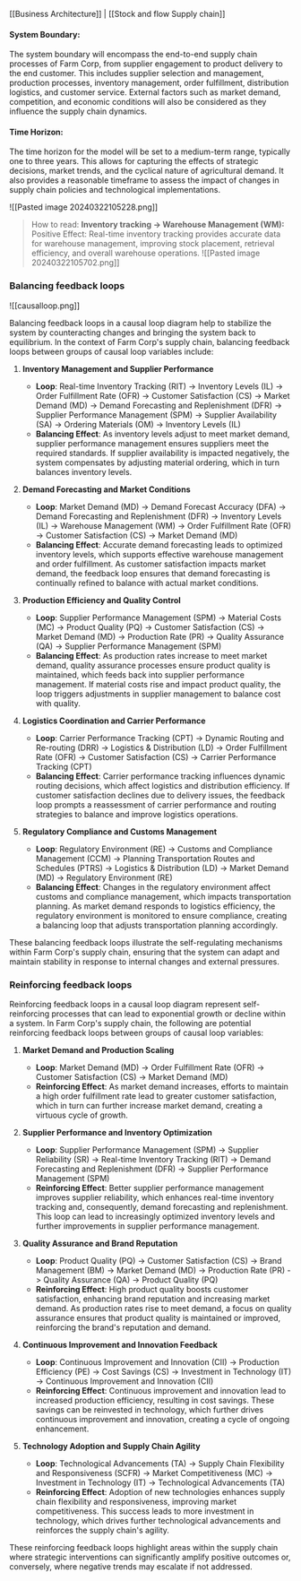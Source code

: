 [[Business Architecture]] | [[Stock and flow Supply chain]]
#### System Boundary:
The system boundary will encompass the end-to-end supply chain processes of Farm Corp, from supplier engagement to product delivery to the end customer. This includes supplier selection and management, production processes, inventory management, order fulfillment, distribution logistics, and customer service. External factors such as market demand, competition, and economic conditions will also be considered as they influence the supply chain dynamics.

#### Time Horizon:
The time horizon for the model will be set to a medium-term range, typically one to three years. This allows for capturing the effects of strategic decisions, market trends, and the cyclical nature of agricultural demand. It also provides a reasonable timeframe to assess the impact of changes in supply chain policies and technological implementations.

![[Pasted image 20240322105228.png]]

> How to read:
> **Inventory tracking -> Warehouse Management (WM):** Positive Effect: Real-time inventory tracking provides accurate data for warehouse management, improving stock placement, retrieval efficiency, and overall warehouse operations.
> ![[Pasted image 20240322105702.png]]
### Balancing feedback loops

![[causalloop.png]]

Balancing feedback loops in a causal loop diagram help to stabilize the system by counteracting changes and bringing the system back to equilibrium. In the context of Farm Corp's supply chain,  balancing feedback loops between groups of causal loop variables include:

1. **Inventory Management and Supplier Performance**
    
    - **Loop**: Real-time Inventory Tracking (RIT) -> Inventory Levels (IL) -> Order Fulfillment Rate (OFR) -> Customer Satisfaction (CS) -> Market Demand (MD) -> Demand Forecasting and Replenishment (DFR) -> Supplier Performance Management (SPM) -> Supplier Availability (SA) -> Ordering Materials (OM) -> Inventory Levels (IL)
    - **Balancing Effect**: As inventory levels adjust to meet market demand, supplier performance management ensures suppliers meet the required standards. If supplier availability is impacted negatively, the system compensates by adjusting material ordering, which in turn balances inventory levels.
2. **Demand Forecasting and Market Conditions**
    
    - **Loop**: Market Demand (MD) -> Demand Forecast Accuracy (DFA) -> Demand Forecasting and Replenishment (DFR) -> Inventory Levels (IL) -> Warehouse Management (WM) -> Order Fulfillment Rate (OFR) -> Customer Satisfaction (CS) -> Market Demand (MD)
    - **Balancing Effect**: Accurate demand forecasting leads to optimized inventory levels, which supports effective warehouse management and order fulfillment. As customer satisfaction impacts market demand, the feedback loop ensures that demand forecasting is continually refined to balance with actual market conditions.
3. **Production Efficiency and Quality Control**
    
    - **Loop**: Supplier Performance Management (SPM) -> Material Costs (MC) -> Product Quality (PQ) -> Customer Satisfaction (CS) -> Market Demand (MD) -> Production Rate (PR) -> Quality Assurance (QA) -> Supplier Performance Management (SPM)
    - **Balancing Effect**: As production rates increase to meet market demand, quality assurance processes ensure product quality is maintained, which feeds back into supplier performance management. If material costs rise and impact product quality, the loop triggers adjustments in supplier management to balance cost with quality.
4. **Logistics Coordination and Carrier Performance**
    
    - **Loop**: Carrier Performance Tracking (CPT) -> Dynamic Routing and Re-routing (DRR) -> Logistics & Distribution (LD) -> Order Fulfillment Rate (OFR) -> Customer Satisfaction (CS) -> Carrier Performance Tracking (CPT)
    - **Balancing Effect**: Carrier performance tracking influences dynamic routing decisions, which affect logistics and distribution efficiency. If customer satisfaction declines due to delivery issues, the feedback loop prompts a reassessment of carrier performance and routing strategies to balance and improve logistics operations.
5. **Regulatory Compliance and Customs Management**
    
    - **Loop**: Regulatory Environment (RE) -> Customs and Compliance Management (CCM) -> Planning Transportation Routes and Schedules (PTRS) -> Logistics & Distribution (LD) -> Market Demand (MD) -> Regulatory Environment (RE)
    - **Balancing Effect**: Changes in the regulatory environment affect customs and compliance management, which impacts transportation planning. As market demand responds to logistics efficiency, the regulatory environment is monitored to ensure compliance, creating a balancing loop that adjusts transportation planning accordingly.

These balancing feedback loops illustrate the self-regulating mechanisms within Farm Corp's supply chain, ensuring that the system can adapt and maintain stability in response to internal changes and external pressures.

### Reinforcing feedback loops

Reinforcing feedback loops in a causal loop diagram represent self-reinforcing processes that can lead to exponential growth or decline within a system. In Farm Corp's supply chain, the following are potential reinforcing feedback loops between groups of causal loop variables:

1. **Market Demand and Production Scaling**
    
    - **Loop**: Market Demand (MD) -> Order Fulfillment Rate (OFR) -> Customer Satisfaction (CS) -> Market Demand (MD)
    - **Reinforcing Effect**: As market demand increases, efforts to maintain a high order fulfillment rate lead to greater customer satisfaction, which in turn can further increase market demand, creating a virtuous cycle of growth.
2. **Supplier Performance and Inventory Optimization**
    
    - **Loop**: Supplier Performance Management (SPM) -> Supplier Reliability (SR) -> Real-time Inventory Tracking (RIT) -> Demand Forecasting and Replenishment (DFR) -> Supplier Performance Management (SPM)
    - **Reinforcing Effect**: Better supplier performance management improves supplier reliability, which enhances real-time inventory tracking and, consequently, demand forecasting and replenishment. This loop can lead to increasingly optimized inventory levels and further improvements in supplier performance management.
3. **Quality Assurance and Brand Reputation**
    
    - **Loop**: Product Quality (PQ) -> Customer Satisfaction (CS) -> Brand Management (BM) -> Market Demand (MD) -> Production Rate (PR) -> Quality Assurance (QA) -> Product Quality (PQ)
    - **Reinforcing Effect**: High product quality boosts customer satisfaction, enhancing brand reputation and increasing market demand. As production rates rise to meet demand, a focus on quality assurance ensures that product quality is maintained or improved, reinforcing the brand's reputation and demand.
4. **Continuous Improvement and Innovation Feedback**
    
    - **Loop**: Continuous Improvement and Innovation (CII) -> Production Efficiency (PE) -> Cost Savings (CS) -> Investment in Technology (IT) -> Continuous Improvement and Innovation (CII)
    - **Reinforcing Effect**: Continuous improvement and innovation lead to increased production efficiency, resulting in cost savings. These savings can be reinvested in technology, which further drives continuous improvement and innovation, creating a cycle of ongoing enhancement.
5. **Technology Adoption and Supply Chain Agility**
    
    - **Loop**: Technological Advancements (TA) -> Supply Chain Flexibility and Responsiveness (SCFR) -> Market Competitiveness (MC) -> Investment in Technology (IT) -> Technological Advancements (TA)
    - **Reinforcing Effect**: Adoption of new technologies enhances supply chain flexibility and responsiveness, improving market competitiveness. This success leads to more investment in technology, which drives further technological advancements and reinforces the supply chain's agility.

These reinforcing feedback loops highlight areas within the supply chain where strategic interventions can significantly amplify positive outcomes or, conversely, where negative trends may escalate if not addressed.